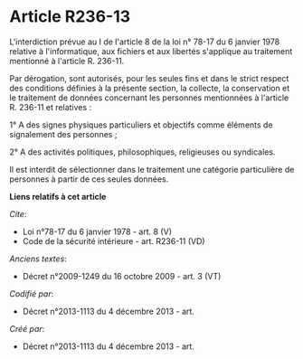 # Article R236-13

L'interdiction prévue au I de l'article 8 de la loi n° 78-17 du 6 janvier 1978 relative à l'informatique, aux fichiers et aux
libertés s'applique au traitement mentionné à l'article R. 236-11. 

Par dérogation, sont autorisés, pour les seules fins et dans le strict respect des conditions définies à la présente section,
la collecte, la conservation et le traitement de données concernant les personnes mentionnées à l'article R. 236-11 et
relatives : 

1° A des signes physiques particuliers et objectifs comme éléments de signalement des personnes ; 

2° A des activités politiques, philosophiques, religieuses ou syndicales. 

Il est interdit de sélectionner dans le traitement une catégorie particulière de personnes à partir de ces seules données.

**Liens relatifs à cet article**

_Cite_:

  - Loi n°78-17 du 6 janvier 1978 - art. 8 (V)
  - Code de la sécurité intérieure - art. R236-11 (VD)

_Anciens textes_:

  - Décret n°2009-1249 du 16 octobre 2009 - art. 3 (VT)

_Codifié par_:

  - Décret n°2013-1113 du 4 décembre 2013 - art.

_Créé par_:

  - Décret n°2013-1113 du 4 décembre 2013 - art.
